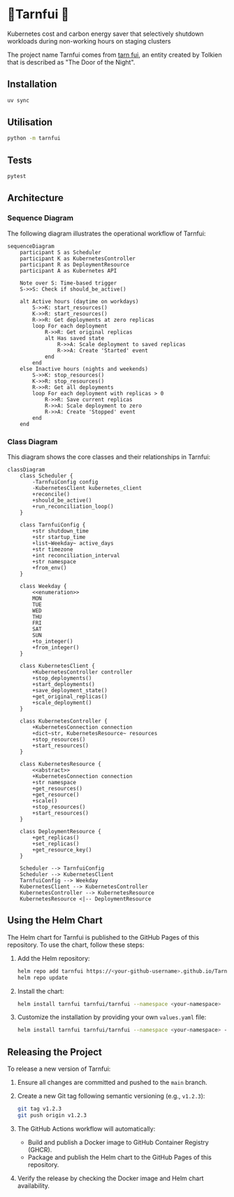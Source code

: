 # 🚪Tarnfui 🌠

Kubernetes cost and carbon energy saver that selectively shutdown workloads during non-working hours on staging clusters

The project name Tarnfui comes from [tarn fui](https://www.elfdict.com/wt/520573), an entity created by Tolkien that is described as "The Door of the Night".

## Installation

```bash
uv sync
```

## Utilisation

```bash
python -m tarnfui
```

## Tests

```bash
pytest
```

## Architecture

### Sequence Diagram

The following diagram illustrates the operational workflow of Tarnfui:

```mermaid
sequenceDiagram
    participant S as Scheduler
    participant K as KubernetesController
    participant R as DeploymentResource
    participant A as Kubernetes API

    Note over S: Time-based trigger
    S->>S: Check if should_be_active()
    
    alt Active hours (daytime on workdays)
        S->>K: start_resources()
        K->>R: start_resources()
        R->>R: Get deployments at zero replicas
        loop For each deployment
            R->>R: Get original replicas
            alt Has saved state
                R->>A: Scale deployment to saved replicas
                R->>A: Create 'Started' event
            end
        end
    else Inactive hours (nights and weekends)
        S->>K: stop_resources()
        K->>R: stop_resources()
        R->>R: Get all deployments
        loop For each deployment with replicas > 0
            R->>R: Save current replicas
            R->>A: Scale deployment to zero
            R->>A: Create 'Stopped' event
        end
    end
```

### Class Diagram

This diagram shows the core classes and their relationships in Tarnfui:

```mermaid
classDiagram
    class Scheduler {
        -TarnfuiConfig config
        -KubernetesClient kubernetes_client
        +reconcile()
        +should_be_active()
        +run_reconciliation_loop()
    }
    
    class TarnfuiConfig {
        +str shutdown_time
        +str startup_time
        +list~Weekday~ active_days
        +str timezone
        +int reconciliation_interval
        +str namespace
        +from_env()
    }
    
    class Weekday {
        <<enumeration>>
        MON
        TUE
        WED
        THU
        FRI
        SAT
        SUN
        +to_integer()
        +from_integer()
    }
    
    class KubernetesClient {
        +KubernetesController controller
        +stop_deployments()
        +start_deployments()
        +save_deployment_state()
        +get_original_replicas()
        +scale_deployment()
    }
    
    class KubernetesController {
        +KubernetesConnection connection
        +dict~str, KubernetesResource~ resources
        +stop_resources()
        +start_resources()
    }
    
    class KubernetesResource {
        <<abstract>>
        +KubernetesConnection connection
        +str namespace
        +get_resources()
        +get_resource()
        +scale()
        +stop_resources()
        +start_resources()
    }
    
    class DeploymentResource {
        +get_replicas()
        +set_replicas()
        +get_resource_key()
    }
    
    Scheduler --> TarnfuiConfig
    Scheduler --> KubernetesClient
    TarnfuiConfig --> Weekday
    KubernetesClient --> KubernetesController
    KubernetesController --> KubernetesResource
    KubernetesResource <|-- DeploymentResource
```

## Using the Helm Chart

The Helm chart for Tarnfui is published to the GitHub Pages of this repository. To use the chart, follow these steps:

1. Add the Helm repository:

   ```bash
   helm repo add tarnfui https://<your-github-username>.github.io/Tarnfui
   helm repo update
   ```

2. Install the chart:

   ```bash
   helm install tarnfui tarnfui/tarnfui --namespace <your-namespace>
   ```

3. Customize the installation by providing your own `values.yaml` file:

   ```bash
   helm install tarnfui tarnfui/tarnfui --namespace <your-namespace> -f values.yaml
   ```

## Releasing the Project

To release a new version of Tarnfui:

1. Ensure all changes are committed and pushed to the `main` branch.
2. Create a new Git tag following semantic versioning (e.g., `v1.2.3`):

   ```bash
   git tag v1.2.3
   git push origin v1.2.3
   ```

3. The GitHub Actions workflow will automatically:
   - Build and publish a Docker image to GitHub Container Registry (GHCR).
   - Package and publish the Helm chart to the GitHub Pages of this repository.

4. Verify the release by checking the Docker image and Helm chart availability.
